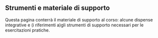 ## Strumenti e materiale di supporto

Questa pagina conterrà il materiale di supporto al corso: alcune dispense integrative e (i riferimenti a)gli strumenti di supporto necessari per le esercitazioni pratiche.